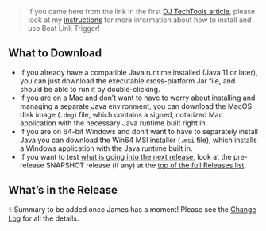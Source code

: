 > If you came here from the link in the first [DJ TechTools article](http://djtechtools.com/2017/07/19/decoding-pioneer-pro-link-connect-cdjs-ableton-link/), please look at my [instructions](https://github.com/brunchboy/beat-link-trigger#beat-link-trigger) for more information about how to install and use Beat Link Trigger!

## What to Download

- If you already have a compatible Java runtime installed (Java 11 or later), you can just download the executable cross-platform Jar file, and should be able to run it by double-clicking.
- If you are on a Mac and don’t want to have to worry about installing and managing a separate Java environment, you can download the MacOS disk image (`.dmg`) file, which contains a signed, notarized Mac application with the necessary Java runtime built right in.
- If you are on 64-bit Windows and don’t want to have to separately install Java you can download the Win64 MSI installer (`.msi` file), which installs a Windows application with the Java runtime built in.
- If you want to test [what is going into the next release](https://github.com/Deep-Symmetry/beat-link-trigger/blob/master/CHANGELOG.md), look at the pre-release SNAPSHOT release (if any) at the [top of the full Releases list](https://github.com/Deep-Symmetry/beat-link-trigger/releases).

## What’s in the Release

✨Summary to be added once James has a moment! Please see the [Change Log](https://github.com/Deep-Symmetry/beat-link-trigger/blob/main/CHANGELOG.md#LINK-GOES-HERE) for all the details.
